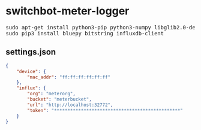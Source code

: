 # switchbot-meter-logger

<pre>
sudo apt-get install python3-pip python3-numpy libglib2.0-dev
sudo pip3 install bluepy bitstring influxdb-client
</pre>

## settings.json

```json
{
    "device": {
        "mac_addr": "ff:ff:ff:ff:ff:ff"
    },
    "influx": {
        "org": "meterorg",
        "bucket": "meterbucket",
        "url": "http://localhost:32772",
        "token": "***********************************************"
    }
}
```

